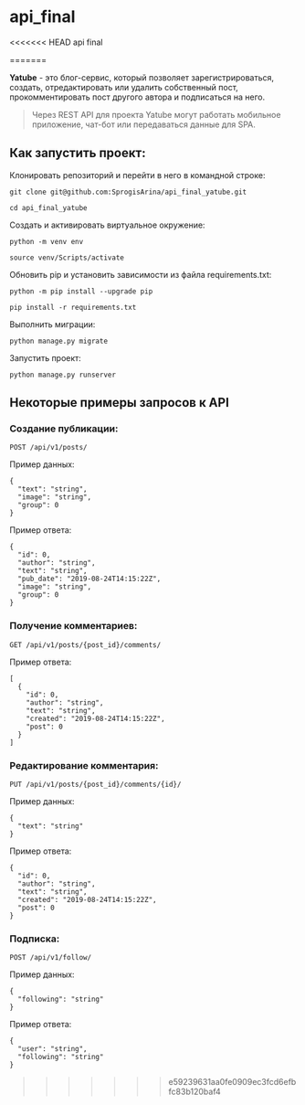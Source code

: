 # api_final
<<<<<<< HEAD
api final
    
=======

**Yatube** - это блог-сервис, который позволяет зарегистрироваться, создать, отредактировать или удалить собственный пост, прокомментировать пост другого автора и подписаться на него.

>Через REST API для проекта Yatube могут работать мобильное приложение, чат-бот или передаваться данные для SPA.

## Как запустить проект:

Клонировать репозиторий и перейти в него в командной строке:

```
git clone git@github.com:SprogisArina/api_final_yatube.git
```

```
cd api_final_yatube
```

Cоздать и активировать виртуальное окружение:

```
python -m venv env
```

```
source venv/Scripts/activate
```

Обновить pip и установить зависимости из файла requirements.txt:

```
python -m pip install --upgrade pip
```

```
pip install -r requirements.txt
```

Выполнить миграции:

```
python manage.py migrate
```

Запустить проект:

```
python manage.py runserver
```

## Некоторые примеры запросов к API


### Создание публикации:

```
POST /api/v1/posts/
```

Пример данных:

```
{
  "text": "string",
  "image": "string",
  "group": 0
}
```

Пример ответа:

```
{
  "id": 0,
  "author": "string",
  "text": "string",
  "pub_date": "2019-08-24T14:15:22Z",
  "image": "string",
  "group": 0
}
```

### Получение комментариев:

```
GET /api/v1/posts/{post_id}/comments/
```

Пример ответа:

```
[
  {
    "id": 0,
    "author": "string",
    "text": "string",
    "created": "2019-08-24T14:15:22Z",
    "post": 0
  }
]
```

### Редактирование комментария:

```
PUT /api/v1/posts/{post_id}/comments/{id}/
```

Пример данных:

```
{
  "text": "string"
}
```

Пример ответа:

```
{
  "id": 0,
  "author": "string",
  "text": "string",
  "created": "2019-08-24T14:15:22Z",
  "post": 0
}
```

### Подписка:

```
POST /api/v1/follow/
```

Пример данных:

```
{
  "following": "string"
}
```

Пример ответа:

```
{
  "user": "string",
  "following": "string"
}
```
>>>>>>> e59239631aa0fe0909ec3fcd6efbfc83b120baf4
